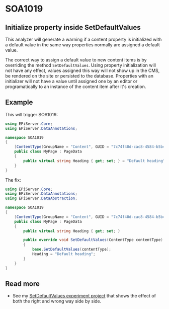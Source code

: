 # SOA1019

## Initialize property inside SetDefaultValues

This analyzer will generate a warning if a content property is initialized
with a default value in the same way properties normally are
assigned a default value.

The correct way to assign a default value to new content items is by overriding
the method `SetDefaultValues`. Using property initialization will not have any effect,
values assigned this way will not show up in the CMS, be rendered on the site or
persisted to the database. Properties with an initializer will not have a value
until assigned one by an editor or programatically to an instance of the content item
after it's creation.

## Example

This will trigger SOA1019:
```C#
using EPiServer.Core;
using EPiServer.DataAnnotations;

namespace SOA1019
{
    [ContentType(GroupName = "Content", GUID = "7c74f40d-cac8-4584-b5b4-09fc3e55e2b2")]
    public class MyPage : PageData
    {
        public virtual string Heading { get; set; } = "Default heading"; // <-- SOA1019
    }
}
```

The fix:
```C#
using EPiServer.Core;
using EPiServer.DataAnnotations;
using EPiServer.DataAbstraction;

namespace SOA1019
{
    [ContentType(GroupName = "Content", GUID = "7c74f40d-cac8-4584-b5b4-09fc3e55e2b2")]
    public class MyPage : PageData
    {
        public virtual string Heading { get; set; }

        public override void SetDefaultValues(ContentType contentType)
        {
            base.SetDefaultValues(contentType);
            Heading = "Default heading";
        }
    }
}
```

## Read more

- See my [SetDefaultValues experiment project](https://github.com/Stekeblad/SetDefaultValues-experiment)
that shows the effect of both the right and wrong way side by side.